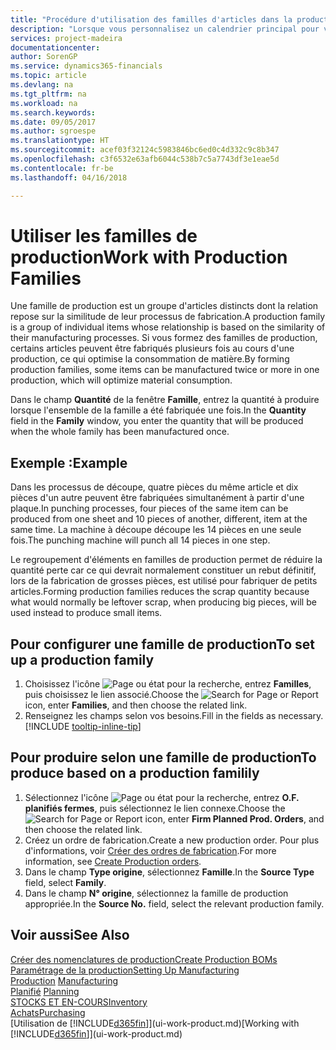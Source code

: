 ```yaml
---
title: "Procédure d'utilisation des familles d'articles dans la production | Microsoft Docs"
description: "Lorsque vous personnalisez un calendrier principal pour votre société ou pour l'un de ses partenaires commerciaux, votre tâche consiste essentiellement à modifier le statut des jours ouvrés et chômés."
services: project-madeira
documentationcenter: 
author: SorenGP
ms.service: dynamics365-financials
ms.topic: article
ms.devlang: na
ms.tgt_pltfrm: na
ms.workload: na
ms.search.keywords: 
ms.date: 09/05/2017
ms.author: sgroespe
ms.translationtype: HT
ms.sourcegitcommit: acef03f32124c5983846bc6ed0c4d332c9c8b347
ms.openlocfilehash: c3f6532e63afb6044c538b7c5a7743df3e1eae5d
ms.contentlocale: fr-be
ms.lasthandoff: 04/16/2018

---
```

# <a name="work-with-production-families"></a><span data-ttu-id="da768-103">Utiliser les familles de production</span><span class="sxs-lookup"><span data-stu-id="da768-103">Work with Production Families</span></span>
<span data-ttu-id="da768-104">Une famille de production est un groupe d'articles distincts dont la relation repose sur la similitude de leur processus de fabrication.</span><span class="sxs-lookup"><span data-stu-id="da768-104">A production family is a group of individual items whose relationship is based on the similarity of their manufacturing processes.</span></span> <span data-ttu-id="da768-105">Si vous formez des familles de production, certains articles peuvent être fabriqués plusieurs fois au cours d'une production, ce qui optimise la consommation de matière.</span><span class="sxs-lookup"><span data-stu-id="da768-105">By forming production families, some items can be manufactured twice or more in one production, which will optimize material consumption.</span></span>

<span data-ttu-id="da768-106">Dans le champ **Quantité** de la fenêtre **Famille**, entrez la quantité à produire lorsque l'ensemble de la famille a été fabriquée une fois.</span><span class="sxs-lookup"><span data-stu-id="da768-106">In the **Quantity** field in the **Family** window, you enter the quantity that will be produced when the whole family has been manufactured once.</span></span>

## <a name="example"></a><span data-ttu-id="da768-107">Exemple :</span><span class="sxs-lookup"><span data-stu-id="da768-107">Example</span></span>
<span data-ttu-id="da768-108">Dans les processus de découpe, quatre pièces du même article et dix pièces d'un autre peuvent être fabriquées simultanément à partir d'une plaque.</span><span class="sxs-lookup"><span data-stu-id="da768-108">In punching processes, four pieces of the same item can be produced from one sheet and 10 pieces of another, different, item at the same time.</span></span> <span data-ttu-id="da768-109">La machine à découpe découpe les 14 pièces en une seule fois.</span><span class="sxs-lookup"><span data-stu-id="da768-109">The punching machine will punch all 14 pieces in one step.</span></span>

<span data-ttu-id="da768-110">Le regroupement d'éléments en familles de production permet de réduire la quantité perte car ce qui devrait normalement constituer un rebut définitif, lors de la fabrication de grosses pièces, est utilisé pour fabriquer de petits articles.</span><span class="sxs-lookup"><span data-stu-id="da768-110">Forming production families reduces the scrap quantity because what would normally be leftover scrap, when producing big pieces, will be used instead to produce small items.</span></span>

## <a name="to-set-up-a-production-family"></a><span data-ttu-id="da768-111">Pour configurer une famille de production</span><span class="sxs-lookup"><span data-stu-id="da768-111">To set up a production family</span></span>
1. <span data-ttu-id="da768-112">Choisissez l'icône ![Page ou état pour la recherche](media/ui-search/search_small.png "Page ou état pour la recherche"), entrez **Familles**, puis choisissez le lien associé.</span><span class="sxs-lookup"><span data-stu-id="da768-112">Choose the ![Search for Page or Report](media/ui-search/search_small.png "Search for Page or Report icon") icon, enter **Families**, and then choose the related link.</span></span>
2. <span data-ttu-id="da768-113">Renseignez les champs selon vos besoins.</span><span class="sxs-lookup"><span data-stu-id="da768-113">Fill in the fields as necessary.</span></span> [!INCLUDE [tooltip-inline-tip](includes/tooltip-inline-tip_md.md)]

## <a name="to-produce-based-on-a-production-familily"></a><span data-ttu-id="da768-114">Pour produire selon une famille de production</span><span class="sxs-lookup"><span data-stu-id="da768-114">To produce based on a production familily</span></span>
1. <span data-ttu-id="da768-115">Sélectionnez l'icône ![Page ou état pour la recherche](media/ui-search/search_small.png "Page ou état pour la recherche"), entrez **O.F. planifiés fermes**, puis sélectionnez le lien connexe.</span><span class="sxs-lookup"><span data-stu-id="da768-115">Choose the ![Search for Page or Report](media/ui-search/search_small.png "Search for Page or Report icon") icon, enter **Firm Planned Prod. Orders**, and then choose the related link.</span></span>
2. <span data-ttu-id="da768-116">Créez un ordre de fabrication.</span><span class="sxs-lookup"><span data-stu-id="da768-116">Create a new production order.</span></span> <span data-ttu-id="da768-117">Pour plus d'informations, voir [Créer des ordres de fabrication](production-how-to-create-production-orders.md).</span><span class="sxs-lookup"><span data-stu-id="da768-117">For more information, see [Create Production orders](production-how-to-create-production-orders.md).</span></span>
3. <span data-ttu-id="da768-118">Dans le champ **Type origine**, sélectionnez **Famille**.</span><span class="sxs-lookup"><span data-stu-id="da768-118">In the **Source Type** field, select **Family**.</span></span>  
4. <span data-ttu-id="da768-119">Dans le champ **N° origine**, sélectionnez la famille de production appropriée.</span><span class="sxs-lookup"><span data-stu-id="da768-119">In the **Source No.** field, select the relevant production family.</span></span>

## <a name="see-also"></a><span data-ttu-id="da768-120">Voir aussi</span><span class="sxs-lookup"><span data-stu-id="da768-120">See Also</span></span>
[<span data-ttu-id="da768-121">Créer des nomenclatures de production</span><span class="sxs-lookup"><span data-stu-id="da768-121">Create Production BOMs</span></span>](production-how-to-create-production-boms.md)  
[<span data-ttu-id="da768-122">Paramétrage de la production</span><span class="sxs-lookup"><span data-stu-id="da768-122">Setting Up Manufacturing</span></span>](production-configure-production-processes.md)  
<span data-ttu-id="da768-123">[Production](production-manage-manufacturing.md)  </span><span class="sxs-lookup"><span data-stu-id="da768-123">[Manufacturing](production-manage-manufacturing.md)  </span></span>  
<span data-ttu-id="da768-124">[Planifié](production-planning.md) </span><span class="sxs-lookup"><span data-stu-id="da768-124">[Planning](production-planning.md) </span></span>  
[<span data-ttu-id="da768-125">STOCKS ET EN-COURS</span><span class="sxs-lookup"><span data-stu-id="da768-125">Inventory</span></span>](inventory-manage-inventory.md)  
[<span data-ttu-id="da768-126">Achats</span><span class="sxs-lookup"><span data-stu-id="da768-126">Purchasing</span></span>](purchasing-manage-purchasing.md)  
<span data-ttu-id="da768-127">[Utilisation de [!INCLUDE[d365fin](includes/d365fin_md.md)]](ui-work-product.md)</span><span class="sxs-lookup"><span data-stu-id="da768-127">[Working with [!INCLUDE[d365fin](includes/d365fin_md.md)]](ui-work-product.md)</span></span>

